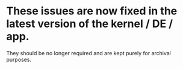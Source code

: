 # These issues are now fixed in the latest version of the kernel / DE / app.

They should be no longer required and are kept purely for archival purposes.